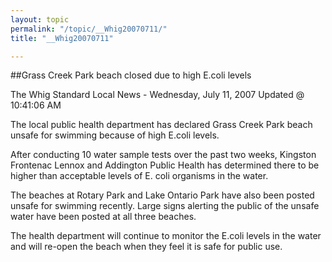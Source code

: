 ```yaml
---
layout: topic
permalink: "/topic/__Whig20070711/"
title: "__Whig20070711"

---
```


##Grass Creek Park beach closed due to high E.coli levels

The Whig Standard
Local News - Wednesday, July 11, 2007 Updated @ 10:41:06 AM

The local public health department has declared Grass Creek Park beach unsafe for swimming because of high E.coli levels.

After conducting 10 water sample tests over the past two weeks, Kingston Frontenac Lennox and Addington Public Health has determined there to be higher than acceptable levels of E. coli organisms in the water.

The beaches at Rotary Park and Lake Ontario Park have also been posted unsafe for swimming recently. Large signs alerting the public of the unsafe water have been posted at all three beaches.

The health department will continue to monitor the E.coli levels in the water and will re-open the beach when they feel it is safe for public use.
